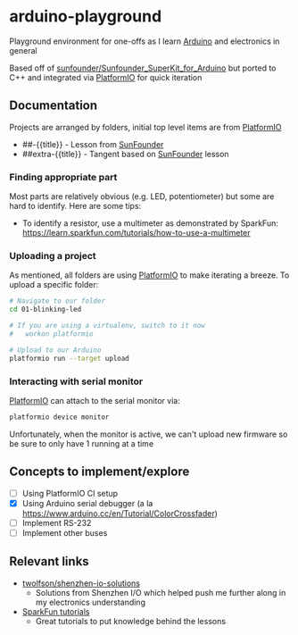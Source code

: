 # arduino-playground
Playground environment for one-offs as I learn [Arduino][] and electronics in general

Based off of [sunfounder/Sunfounder_SuperKit_for_Arduino][] but ported to C++ and integrated via [PlatformIO][] for quick iteration

[SunFounder]: https://github.com/sunfounder/Sunfounder_SuperKit_for_Arduino
[sunfounder/Sunfounder_SuperKit_for_Arduino]: https://github.com/sunfounder/Sunfounder_SuperKit_for_Arduino

[Arduino]: https://www.arduino.cc/
[PlatformIO]: http://platformio.org/

## Documentation
Projects are arranged by folders, initial top level items are from [PlatformIO][]

- ##-{{title}} - Lesson from [SunFounder][]
- ##extra-{{title}} - Tangent based on [SunFounder][] lesson

### Finding appropriate part
Most parts are relatively obvious (e.g. LED, potentiometer) but some are hard to identify. Here are some tips:

- To identify a resistor, use a multimeter as demonstrated by SparkFun: https://learn.sparkfun.com/tutorials/how-to-use-a-multimeter

### Uploading a project
As mentioned, all folders are using [PlatformIO][] to make iterating a breeze. To upload a specific folder:

```bash
# Navigate to our folder
cd 01-blinking-led

# If you are using a virtualenv, switch to it now
#   workon platformio

# Upload to our Arduino
platformio run --target upload
```

### Interacting with serial monitor
[PlatformIO][] can attach to the serial monitor via:

```bash
platformio device monitor
```

Unfortunately, when the monitor is active, we can't upload new firmware so be sure to only have 1 running at a time

## Concepts to implement/explore
- [ ] Using PlatformIO CI setup
- [x] Using Arduino serial debugger (a la https://www.arduino.cc/en/Tutorial/ColorCrossfader)
- [ ] Implement RS-232
- [ ] Implement other buses

## Relevant links
- [twolfson/shenzhen-io-solutions](https://github.com/twolfson/shenzhen-io-solutions)
    - Solutions from Shenzhen I/O which helped push me further along in my electronics understanding
- [SparkFun tutorials](https://learn.sparkfun.com/tutorials/tags/concepts?page=all)
    - Great tutorials to put knowledge behind the lessons

